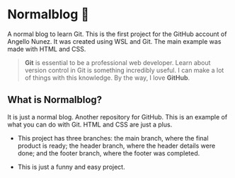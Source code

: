 # Normalblog 💙
A normal blog to learn Git. This is the first project for the GitHub account of Angello Nunez. It was created using WSL and Git. The main example was made with HTML and CSS.

> **Git** is essential to be a professional web developer. Learn about version control in Git is something incredibly useful. I can make a lot of things with this knowledge. By the way, I love **GitHub**.



## What is Normalblog?
It is just a normal blog. Another repository for GitHub. This is an example of what you can do with Git. HTML and CSS are just a plus.

* This project has three branches: the main branch, where the final product is ready; the header branch, where the header details were done; and the footer branch, where the footer was completed.

* This is just a funny and easy project.